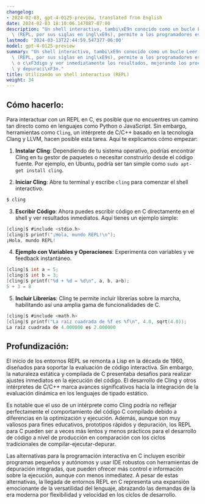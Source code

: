```yaml
---
changelog:
- 2024-02-03, gpt-4-0125-preview, translated from English
date: 2024-02-03 18:10:06.147087-07:00
description: "Un shell interactivo, tambi\xE9n conocido como un bucle Leer-Evaluar-Imprimir\
  \ (REPL, por sus siglas en ingl\xE9s), permite a los programadores escribir\u2026"
lastmod: '2024-03-13T22:44:59.547377-06:00'
model: gpt-4-0125-preview
summary: "Un shell interactivo, tambi\xE9n conocido como un bucle Leer-Evaluar-Imprimir\
  \ (REPL, por sus siglas en ingl\xE9s), permite a los programadores escribir expresiones\
  \ o c\xF3digo y ver inmediatamente los resultados, mejorando los procesos de aprendizaje\
  \ y depuraci\xF3n."
title: Utilizando un shell interactivo (REPL)
weight: 34
---
```


## Cómo hacerlo:
Para interactuar con un REPL en C, es posible que no encuentres un camino tan directo como en lenguajes como Python o JavaScript. Sin embargo, herramientas como `Cling`, un intérprete de C/C++ basado en la tecnología Clang y LLVM, hacen posible esta tarea. Aquí te explicamos cómo empezar:

1. **Instalar Cling**: Dependiendo de tu sistema operativo, podrías encontrar Cling en tu gestor de paquetes o necesitar construirlo desde el código fuente. Por ejemplo, en Ubuntu, podría ser tan simple como `sudo apt-get install cling`.

2. **Iniciar Cling**: Abre tu terminal y escribe `cling` para comenzar el shell interactivo.

```bash
$ cling
```

3. **Escribir Código**: Ahora puedes escribir código en C directamente en el shell y ver resultados inmediatos. Aquí tienes un ejemplo simple:

```c
[cling]$ #include <stdio.h>
[cling]$ printf("¡Hola, mundo REPL!\n");
¡Hola, mundo REPL!
```

4. **Ejemplo con Variables y Operaciones**: Experimenta con variables y ve feedback instantáneo.

```c
[cling]$ int a = 5;
[cling]$ int b = 3;
[cling]$ printf("%d + %d = %d\n", a, b, a+b);
5 + 3 = 8
```

5. **Incluir Librerías**: Cling te permite incluir librerías sobre la marcha, habilitando así una amplia gama de funcionalidades de C.

```c
[cling]$ #include <math.h>
[cling]$ printf("La raíz cuadrada de %f es %f\n", 4.0, sqrt(4.0));
La raíz cuadrada de 4.000000 es 2.000000
```

## Profundización:
El inicio de los entornos REPL se remonta a Lisp en la década de 1960, diseñados para soportar la evaluación de código interactiva. Sin embargo, la naturaleza estática y compilada de C presentaba desafíos para realizar ajustes inmediatos en la ejecución del código. El desarrollo de Cling y otros intérpretes de C/C++ marca avances significativos hacia la integración de la evaluación dinámica en los lenguajes de tipado estático.

Es notable que el uso de un intérprete como Cling podría no reflejar perfectamente el comportamiento del código C compilado debido a diferencias en la optimización y ejecución. Además, aunque son muy valiosos para fines educativos, prototipos rápidos y depuración, los REPL para C pueden ser a veces más lentos y menos prácticos para el desarrollo de código a nivel de producción en comparación con los ciclos tradicionales de compilar-ejecutar-depurar.

Las alternativas para la programación interactiva en C incluyen escribir programas pequeños y autónomos y usar IDE robustos con herramientas de depuración integradas, que pueden ofrecer más control e información sobre la ejecución, aunque con menos inmediatez. A pesar de estas alternativas, la llegada de entornos REPL en C representa una expansión emocionante de la versatilidad del lenguaje, abrazando las demandas de la era moderna por flexibilidad y velocidad en los ciclos de desarrollo.
